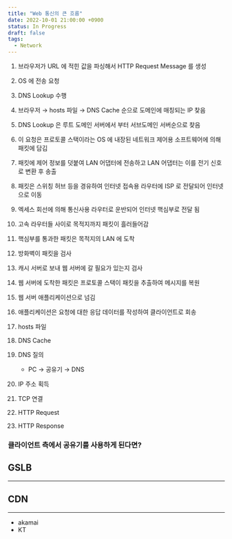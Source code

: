 ```yaml
---
title: "Web 통신의 큰 흐름"
date: 2022-10-01 21:00:00 +0900
status: In Progress
draft: false
tags:
  - Network
---
```

1. 브라우저가 URL 에 적힌 값을 파싱해서 HTTP Request Message 를 생성
2. OS 에 전송 요청
3. DNS Lookup 수행
4. 브라우저 → hosts 파일 → DNS Cache 순으로 도메인에 매칭되는 IP 찾음
5. DNS Lookup 은 루트 도메인 서버에서 부터 서브도메인 서버순으로 찾음
6. 이 요청은 프로토콜 스택이라는 OS 에 내장된 네트워크 제어용 소프트웨어에 의해 패킷에 담김
7. 패킷에 제어 정보를 덧붙여 LAN 어댑터에 전송하고 LAN 어댑터는 이를 전기 신호로 변환 후 송출
8. 패킷은 스위칭 허브 등을 경유하여 인터넷 접속용 라우터에 ISP 로 전달되어 인터넷으로 이동
9. 엑세스 회선에 의해 통신사용 라우터로 운반되어 인터넷 핵심부로 전달 됨
10. 고속 라우터들 사이로 목적지까지 패킷이 흘러들어감
11. 핵심부를 통과한 패킷은 목적지의 LAN 에 도착
12. 방화벽이 패킷을 검사
13. 캐시 서버로 보내 웹 서버에 갈 필요가 있는지 검사
14. 웹 서버에 도착한 패킷은 프로토콜 스택이 패킷을 추출하여 메시지를 복원
15. 웹 서버 애플리케이션으로 넘김
16. 애플리케이션은 요청에 대한 응답 데이터를 작성하여 클라이언트로 회송

1. hosts 파일
2. DNS Cache
3. DNS 질의
    - PC → 공유기 → DNS
4. IP 주소 획득
5. TCP 연결
6. HTTP Request
7. HTTP Response

### 클라이언트 측에서 공유기를 사용하게 된다면?

## GSLB
---
## CDN
---
- akamai
- KT
